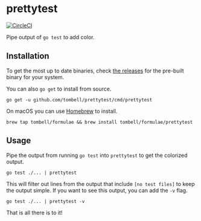 # prettytest

[![CircleCI](https://circleci.com/gh/tombell/prettytest/tree/master.svg?style=svg)](https://circleci.com/gh/tombell/prettytest/tree/master)

Pipe output of `go test` to add color.

## Installation

To get the most up to date binaries, check [the releases][releases] for the
pre-built binary for your system.

You can also `go get` to install from source.

    go get -u github.com/tombell/prettytest/cmd/prettytest

[releases]: https://github.com/tombell/prettytest/releases

On macOS you can use [Homebrew](https://brew.sh) to install.

    brew tap tombell/formulae && brew install tombell/formulae/prettytest

## Usage

Pipe the output from running `go test` into `prettytest` to get the colorized
output.

    go test ./... | prettytest

This will filter out lines from the output that include `[no test files]` to
keep the output simple. If you want to see this output, you can add the `-v`
flag.

    go test ./... | prettytest -v

That is all there is to it!
